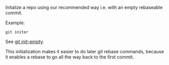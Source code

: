 Initalize a repo using our recommended way i.e. with an empty rebaseable commit.

Example:

```shell
git initer
```

See [git init-empty](../git-init-empty).

This initialization makes it easier to do later git rebase commands,
because it enables a rebase to go all the way back to the first commit.

